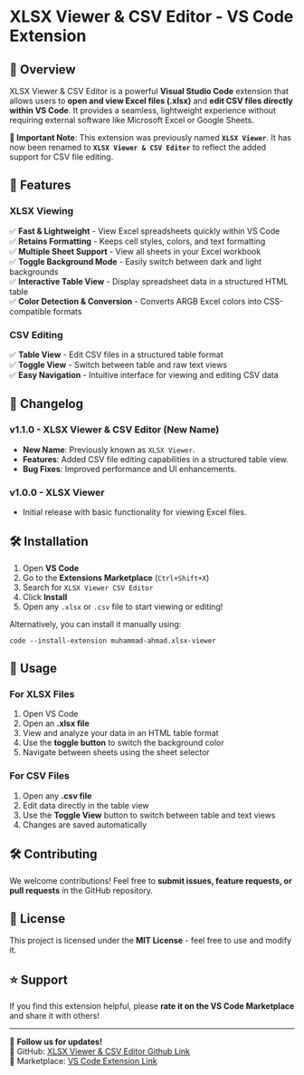 # XLSX Viewer & CSV Editor - VS Code Extension

## 📌 Overview

XLSX Viewer & CSV Editor is a powerful **Visual Studio Code** extension that allows users to **open and view Excel files (.xlsx)** and **edit CSV files directly within VS Code**. It provides a seamless, lightweight experience without requiring external software like Microsoft Excel or Google Sheets.

**🚨 Important Note**: This extension was previously named **`XLSX Viewer`**. It has now been renamed to **`XLSX Viewer & CSV Editor`** to reflect the added support for CSV file editing.

## 🚀 Features

### XLSX Viewing
✅ **Fast & Lightweight** - View Excel spreadsheets quickly within VS Code\
✅ **Retains Formatting** - Keeps cell styles, colors, and text formatting\
✅ **Multiple Sheet Support** - View all sheets in your Excel workbook\
✅ **Toggle Background Mode** - Easily switch between dark and light backgrounds\
✅ **Interactive Table View** - Display spreadsheet data in a structured HTML table\
✅ **Color Detection & Conversion** - Converts ARGB Excel colors into CSS-compatible formats

### CSV Editing
✅ **Table View** - Edit CSV files in a structured table format\
✅ **Toggle View** - Switch between table and raw text views\
✅ **Easy Navigation** - Intuitive interface for viewing and editing CSV data

## 📜 Changelog

### v1.1.0 - XLSX Viewer & CSV Editor (New Name)
- **New Name**: Previously known as `XLSX Viewer`.
- **Features**: Added CSV file editing capabilities in a structured table view.
- **Bug Fixes**: Improved performance and UI enhancements.

### v1.0.0 - XLSX Viewer
- Initial release with basic functionality for viewing Excel files.

## 🛠️ Installation

1. Open **VS Code**
2. Go to the **Extensions Marketplace** (`Ctrl+Shift+X`)
3. Search for `XLSX Viewer CSV Editor`
4. Click **Install**
5. Open any `.xlsx` or `.csv` file to start viewing or editing!

Alternatively, you can install it manually using:

```
code --install-extension muhammad-ahmad.xlsx-viewer
```
## 📖 Usage

### For XLSX Files
1. Open VS Code
2. Open an **.xlsx file**
3. View and analyze your data in an HTML table format
4. Use the **toggle button** to switch the background color
5. Navigate between sheets using the sheet selector

### For CSV Files
1. Open any **.csv file**
2. Edit data directly in the table view
3. Use the **Toggle View** button to switch between table and text views
4. Changes are saved automatically

## 🛠️ Contributing

We welcome contributions! Feel free to **submit issues, feature requests, or pull requests** in the GitHub repository.

## 📜 License

This project is licensed under the **MIT License** - feel free to use and modify it.

## ⭐ Support

If you find this extension helpful, please **rate it on the VS Code Marketplace** and share it with others!

---

📢 **Follow us for updates!**\
🔗 GitHub: [XLSX Viewer & CSV Editor Github Link](https://github.com/Mahmadabid/XLSX-Viewer-CSV-Editor-Vscode-Extension)\
🔗 Marketplace: [VS Code Extension Link](https://marketplace.visualstudio.com/items?itemName=muhammad-ahmad.xlsx-viewer)
